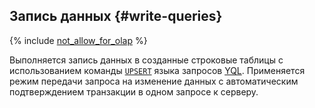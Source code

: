 ## Запись данных {#write-queries}

{% include [not_allow_for_olap](../../../../_includes/not_allow_for_olap_note_main.md) %}

Выполняется запись данных в созданные строковые таблицы с использованием команды [`UPSERT`](../../../../yql/reference/syntax/upsert_into.md) языка запросов [YQL](../../../../yql/reference/index.md). Применяется режим передачи запроса на изменение данных с автоматическим подтверждением транзакции в одном запросе к серверу.

